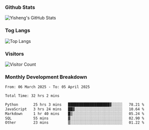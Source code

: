 ### Github Stats
![Yisheng's GitHub Stats](https://github-readme-stats-9qabuvhk1-gongyisheng.vercel.app/api?username=gongyisheng&count_private=true&show_icons=true)
### Tog Langs
![Top Langs](https://github-readme-stats-9qabuvhk1-gongyisheng.vercel.app/api/top-langs/?username=gongyisheng&layout=compact)
### Visitors
![Visitor Count](https://profile-counter.glitch.me/gongyisheng/count.svg)
### Monthly Development Breakdown
<!--START_SECTION:waka-->

```txt
From: 06 March 2025 - To: 05 April 2025

Total Time: 32 hrs 2 mins

Python       25 hrs 3 mins   ███████████████████▓░░░░░   78.21 %
JavaScript   3 hrs 24 mins   ██▓░░░░░░░░░░░░░░░░░░░░░░   10.64 %
Markdown     1 hr 40 mins    █▒░░░░░░░░░░░░░░░░░░░░░░░   05.24 %
SQL          55 mins         ▓░░░░░░░░░░░░░░░░░░░░░░░░   02.90 %
Other        23 mins         ▒░░░░░░░░░░░░░░░░░░░░░░░░   01.22 %
```

<!--END_SECTION:waka-->
